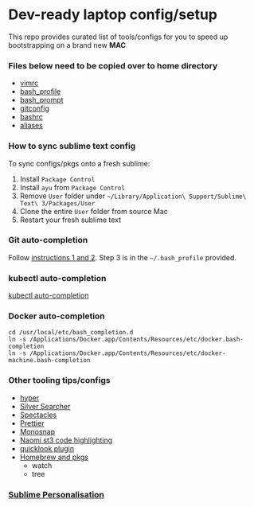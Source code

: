 # Dev-ready laptop config/setup

This repo provides curated list of tools/configs for you to speed up bootstrapping on a brand new **MAC**

### Files below need to be copied over to home directory

- [vimrc](./.vimrc)
- [bash_profile](./.bash_profile)
- [bash_prompt](./.bash_prompt)
- [gitconfig](./.gitconfig)
- [bashrc](./.bashrc)
- [aliases](./.aliases)

### How to sync sublime text config

To sync configs/pkgs onto a fresh sublime:

1. Install `Package Control`
2. Install `ayu` from `Package Control`
3. Remove `User` folder under `~/Library/Application\ Support/Sublime\ Text\ 3/Packages/User`
4. Clone the entire `User` folder from source Mac
5. Restart your fresh sublime text

### Git auto-completion

Follow [instructions 1 and 2](https://github.com/bobthecow/git-flow-completion/wiki/Install-Bash-git-completion). Step 3 is in the `~/.bash_profile` provided.

### kubectl auto-completion
[kubectl auto-completion](https://kubernetes.io/docs/tasks/tools/included/optional-kubectl-configs-bash-mac/)

### Docker auto-completion

```shell
cd /usr/local/etc/bash_completion.d
ln -s /Applications/Docker.app/Contents/Resources/etc/docker.bash-completion
ln -s /Applications/Docker.app/Contents/Resources/etc/docker-machine.bash-completion
```

### Other tooling tips/configs

- [hyper](./hyper)
- [Silver Searcher](https://github.com/ggreer/the_silver_searcher)
- [Spectacles](https://www.spectacleapp.com/)
- [Prettier](https://prettier.io/docs/en/install.html)
- [Monosnap](https://monosnap.com/welcome)
- [Naomi st3 code highlighting](https://packagecontrol.io/packages/Naomi)
- [quicklook plugin](https://github.com/sindresorhus/quick-look-plugins)
- [Homebrew and pkgs](https://brew.sh/)
  - watch
  - tree

### [Sublime Personalisation](sublime/README.md)
